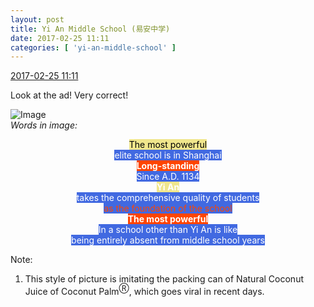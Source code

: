 ```yaml
---
layout: post
title: Yi An Middle School (易安中学)
date: 2017-02-25 11:11
categories: [ 'yi-an-middle-school' ]
---
```


<div class="weibo-info">
  <a href="http://weibo.com/6074218720/Ex95p6D5v">2017-02-25 11:11</a>
</div>

Look at the ad! Very correct!

<!-- more -->

![Image](http://wx4.sinaimg.cn/mw690/006D4NLGgy1fd1md0ret9j30l812rtk7.jpg)  
*Words in image:*  
<div style="text-align:center">
<span style="color:black;background-color:khaki">The most powerful</span><br />
<span style="color:white;background-color:royalblue">elite school is in Shanghai</span><br />
<span style="color:white;background-color:orangered"><b>Long-standing</b></span><br />
<span style="color:white;background-color:royalblue">Since A.D. 1134</span><br />
<span style="color:white;background-color:khaki"><b>Yi An</b></span><br />
<span style="color:white;background-color:royalblue">takes the comprehensive quality of students</span><br />
<span style="color:orangered;background-color:royalblue">as the foundation of the school</span><br />
<span style="color:white;background-color:orangered"><b>The most powerful</b></span><br />
<span style="color:white;background-color:royalblue">In a school other than Yi An is like<br />being entirely absent from middle school years</span>
</div>

Note:
1. This style of picture is imitating the packing can of Natural Coconut Juice of Coconut Palm<sup>Ⓡ</sup>, which goes viral in recent days.
